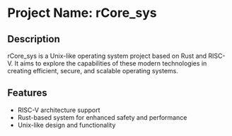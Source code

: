 # Project Name: rCore_sys

## Description
rCore_sys is a Unix-like operating system project based on Rust and RISC-V. It aims to explore the capabilities of these modern technologies in creating efficient, secure, and scalable operating systems.

## Features
- RISC-V architecture support
- Rust-based system for enhanced safety and performance
- Unix-like design and functionality
